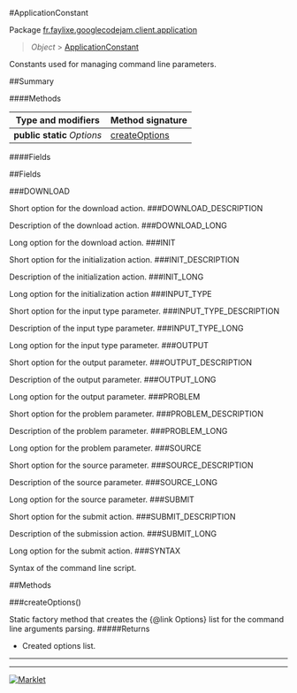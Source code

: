 #ApplicationConstant

Package [fr.faylixe.googlecodejam.client.application](README.md)<br>
> *Object* > [ApplicationConstant](ApplicationConstant.md)

<p>Constants used for managing command
 line parameters.</p>

##Summary

####Methods

Type and modifiers | Method signature
 --- | --- 
**public static** *Options* | [createOptions](#createoptions)

####Fields



##Fields

###DOWNLOAD


Short option for the download action.
###DOWNLOAD_DESCRIPTION


Description of the download action.
###DOWNLOAD_LONG


Long option for the download action.
###INIT


Short option for the initialization action.
###INIT_DESCRIPTION


Description of the initialization action.
###INIT_LONG


Long option for the initialization action
###INPUT_TYPE


Short option for the input type parameter.
###INPUT_TYPE_DESCRIPTION


Description of the input type parameter.
###INPUT_TYPE_LONG


Long option for the input type parameter.
###OUTPUT


Short option for the output parameter.
###OUTPUT_DESCRIPTION


Description of the output parameter.
###OUTPUT_LONG


Long option for the output parameter.
###PROBLEM


Short option for the problem parameter.
###PROBLEM_DESCRIPTION


Description of the problem parameter.
###PROBLEM_LONG


Long option for the problem parameter.
###SOURCE


Short option for the source parameter.
###SOURCE_DESCRIPTION


Description of the source parameter.
###SOURCE_LONG


Long option for the source parameter.
###SUBMIT


Short option for the submit action.
###SUBMIT_DESCRIPTION


Description of the submission action.
###SUBMIT_LONG


Long option for the submit action.
###SYNTAX


Syntax of the command line script.

##Methods

###createOptions()


Static factory method that creates the {@link Options} list
 for the command line arguments parsing.
#####Returns


* Created options list.

---
---
[![Marklet](https://img.shields.io/badge/Generated%20by-Marklet-green.svg)](https://github.com/Faylixe/marklet)